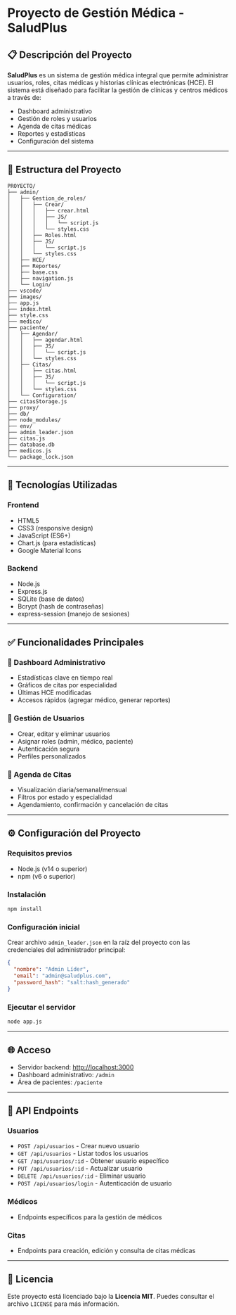 # Proyecto de Gestión Médica - SaludPlus

## 📋 Descripción del Proyecto

**SaludPlus** es un sistema de gestión médica integral que permite administrar usuarios, roles, citas médicas y historias clínicas electrónicas (HCE). El sistema está diseñado para facilitar la gestión de clínicas y centros médicos a través de:

- Dashboard administrativo
- Gestión de roles y usuarios
- Agenda de citas médicas
- Reportes y estadísticas
- Configuración del sistema

---

## 📁 Estructura del Proyecto

```
PROYECTO/
├── admin/
│   ├── Gestion_de_roles/
│   │   ├── Crear/
│   │   │   ├── crear.html
│   │   │   ├── JS/
│   │   │   │   └── script.js
│   │   │   └── styles.css
│   │   ├── Roles.html
│   │   ├── JS/
│   │   │   └── script.js
│   │   └── styles.css
│   ├── HCE/
│   ├── Reportes/
│   ├── base.css
│   ├── navigation.js
│   └── Login/
├── vscode/
├── images/
├── app.js
├── index.html
├── style.css
├── medico/
├── paciente/
│   ├── Agendar/
│   │   ├── agendar.html
│   │   ├── JS/
│   │   │   └── script.js
│   │   └── styles.css
│   ├── Citas/
│   │   ├── citas.html
│   │   ├── JS/
│   │   │   └── script.js
│   │   └── styles.css
│   └── Configuration/
├── citasStorage.js
├── proxy/
├── db/
├── node_modules/
├── env/
├── admin_leader.json
├── citas.js
├── database.db
├── medicos.js
└── package_lock.json
```

---

## 🚀 Tecnologías Utilizadas

### Frontend
- HTML5
- CSS3 (responsive design)
- JavaScript (ES6+)
- Chart.js (para estadísticas)
- Google Material Icons

### Backend
- Node.js
- Express.js
- SQLite (base de datos)
- Bcrypt (hash de contraseñas)
- express-session (manejo de sesiones)

---

## ✅ Funcionalidades Principales

### 🔧 Dashboard Administrativo
- Estadísticas clave en tiempo real
- Gráficos de citas por especialidad
- Últimas HCE modificadas
- Accesos rápidos (agregar médico, generar reportes)

### 👥 Gestión de Usuarios
- Crear, editar y eliminar usuarios
- Asignar roles (admin, médico, paciente)
- Autenticación segura
- Perfiles personalizados

### 📅 Agenda de Citas
- Visualización diaria/semanal/mensual
- Filtros por estado y especialidad
- Agendamiento, confirmación y cancelación de citas

---

## ⚙️ Configuración del Proyecto

### Requisitos previos

- Node.js (v14 o superior)
- npm (v6 o superior)

### Instalación

```bash
npm install
```

### Configuración inicial

Crear archivo `admin_leader.json` en la raíz del proyecto con las credenciales del administrador principal:

```json
{
  "nombre": "Admin Líder",
  "email": "admin@saludplus.com",
  "password_hash": "salt:hash_generado"
}
```

### Ejecutar el servidor

```bash
node app.js
```

---

## 🌐 Acceso

- Servidor backend: [http://localhost:3000](http://localhost:3000)
- Dashboard administrativo: `/admin`
- Área de pacientes: `/paciente`

---

## 📡 API Endpoints

### Usuarios

- `POST /api/usuarios` - Crear nuevo usuario  
- `GET /api/usuarios` - Listar todos los usuarios  
- `GET /api/usuarios/:id` - Obtener usuario específico  
- `PUT /api/usuarios/:id` - Actualizar usuario  
- `DELETE /api/usuarios/:id` - Eliminar usuario  
- `POST /api/usuarios/login` - Autenticación de usuario  

### Médicos

- Endpoints específicos para la gestión de médicos

### Citas

- Endpoints para creación, edición y consulta de citas médicas

---

## 📄 Licencia

Este proyecto está licenciado bajo la **Licencia MIT**. Puedes consultar el archivo `LICENSE` para más información.